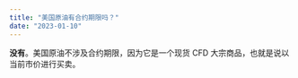 ```yaml
---
title: "美国原油有合约期限吗？"
date: "2023-01-10"
---
```


<Ads></Ads> 

**没有**。美国原油不涉及合约期限，因为它是一个现货 CFD 大宗商品，也就是说以当前市价进行买卖。
